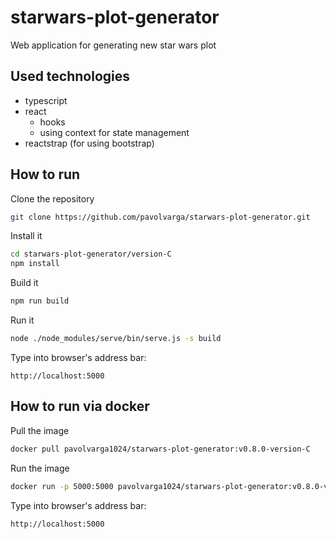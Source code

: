 # starwars-plot-generator
Web application for generating new star wars plot

## Used technologies
  * typescript
  * react
    * hooks
    * using context for state management
  * reactstrap (for using bootstrap)
  
## How to run
Clone the repository
```sh
git clone https://github.com/pavolvarga/starwars-plot-generator.git
```
Install it
```sh
cd starwars-plot-generator/version-C
npm install
```
Build it
```sh
npm run build
```
Run it
```sh
node ./node_modules/serve/bin/serve.js -s build
```
Type into browser's address bar:
```
http://localhost:5000
```

## How to run via docker
Pull the image
```sh
docker pull pavolvarga1024/starwars-plot-generator:v0.8.0-version-C
```

Run the image
```sh
docker run -p 5000:5000 pavolvarga1024/starwars-plot-generator:v0.8.0-version-C
```

Type into browser's address bar:
```
http://localhost:5000
```
